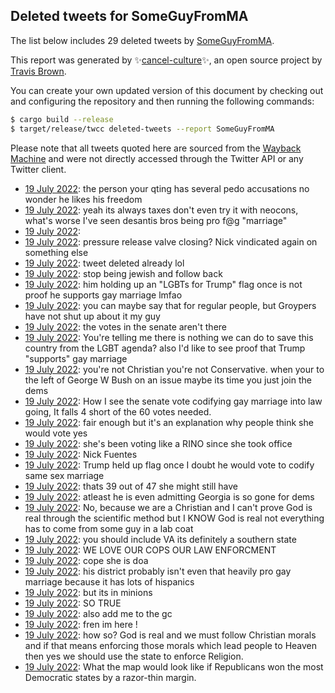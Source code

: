 ## Deleted tweets for SomeGuyFromMA

The list below includes 29 deleted tweets by
[SomeGuyFromMA](https://twitter.com/SomeGuyFromMA).



This report was generated by ✨[cancel-culture](https://github.com/travisbrown/cancel-culture)✨,
an open source project by [Travis Brown](https://twitter.com/travisbrown).

You can create your own updated version of this document by checking out and configuring the
repository and then running the following commands:

```bash
$ cargo build --release
$ target/release/twcc deleted-tweets --report SomeGuyFromMA
```

Please note that all tweets quoted here are sourced from the
[Wayback Machine](https://web.archive.org) and were not directly accessed through the Twitter API or
any Twitter client.

* [19 July 2022](https://web.archive.org/web/20220719233624/https://twitter.com/SomeGuyFromMA/status/1549538566501449728): the person your qting has several pedo accusations no wonder he likes his freedom <!--1549538566501449728-->
* [19 July 2022](https://web.archive.org/web/20220719231543/https://twitter.com/SomeGuyFromMA/status/1549533359981862915): yeah its always taxes don't even try it with neocons, what's worse I've seen desantis bros being pro f@g "marriage" <!--1549533359981862915-->
* [19 July 2022](https://web.archive.org/web/20220719230132/https://twitter.com/SomeGuyFromMA/status/1549529693912702976):  <!--1549529693912702976-->
* [19 July 2022](https://web.archive.org/web/20220719230105/https://twitter.com/SomeGuyFromMA/status/1549529322683334656): pressure release valve closing? Nick vindicated again on something else <!--1549529322683334656-->
* [19 July 2022](https://web.archive.org/web/20220719225731/https://twitter.com/SomeGuyFromMA/status/1549528732326567936): tweet deleted already lol <!--1549528732326567936-->
* [19 July 2022](https://web.archive.org/web/20220719225716/https://twitter.com/SomeGuyFromMA/status/1549528502977937412): stop being jewish and follow back <!--1549528502977937412-->
* [19 July 2022](https://web.archive.org/web/20220719225552/https://twitter.com/SomeGuyFromMA/status/1549528068066263040): him holding up an "LGBTs for Trump" flag once is not proof he supports gay marriage lmfao <!--1549528068066263040-->
* [19 July 2022](https://web.archive.org/web/20220719225034/https://twitter.com/SomeGuyFromMA/status/1549527054193942528): you can maybe say that for regular people, but Groypers have not shut up about it my guy <!--1549527054193942528-->
* [19 July 2022](https://web.archive.org/web/20220719224940/https://twitter.com/SomeGuyFromMA/status/1549526600756109313): the votes in the senate aren't there <!--1549526600756109313-->
* [19 July 2022](https://web.archive.org/web/20220719224947/https://twitter.com/SomeGuyFromMA/status/1549526495789465602): You're telling me there is nothing we can do to save this country from the LGBT agenda? also I'd like to see proof that Trump "supports" gay marriage <!--1549526495789465602-->
* [19 July 2022](https://web.archive.org/web/20220719224318/https://twitter.com/SomeGuyFromMA/status/1549525131780886528): you're not Christian you're not Conservative. when your to the left of George W Bush on an issue maybe its time you just join the dems <!--1549525131780886528-->
* [19 July 2022](https://web.archive.org/web/20220719224223/https://twitter.com/SomeGuyFromMA/status/1549524467256279040): How I see the senate vote codifying gay marriage into law going, It falls 4 short of the 60 votes needed. <!--1549524467256279040-->
* [19 July 2022](https://web.archive.org/web/20220719222552/https://twitter.com/SomeGuyFromMA/status/1549520670652071937): fair enough but it's an explanation why people think she would vote yes <!--1549520670652071937-->
* [19 July 2022](https://web.archive.org/web/20220719222435/https://twitter.com/SomeGuyFromMA/status/1549519980122832907): she's been voting like a RINO since she took office <!--1549519980122832907-->
* [19 July 2022](https://web.archive.org/web/20220719222122/https://twitter.com/SomeGuyFromMA/status/1549519457990631426): Nick Fuentes <!--1549519457990631426-->
* [19 July 2022](https://web.archive.org/web/20220719222052/https://twitter.com/SomeGuyFromMA/status/1549519385874034688): Trump held up flag once I doubt he would vote to codify same sex marriage <!--1549519385874034688-->
* [19 July 2022](https://web.archive.org/web/20220719221816/https://twitter.com/SomeGuyFromMA/status/1549518731973431298): thats 39 out of 47 she might still have <!--1549518731973431298-->
* [19 July 2022](https://web.archive.org/web/20220719211859/https://twitter.com/SomeGuyFromMA/status/1549503857247637504): atleast he is even admitting Georgia is so gone for dems <!--1549503857247637504-->
* [19 July 2022](https://web.archive.org/web/20220719200612/https://twitter.com/SomeGuyFromMA/status/1549485682539864068): No, because we are a Christian and I can't prove God is real through the scientific method but I KNOW God is real not everything has to come from some guy in a lab coat <!--1549485682539864068-->
* [19 July 2022](https://web.archive.org/web/20220719193403/https://twitter.com/SomeGuyFromMA/status/1549477430846521347): you should include VA its definitely a southern state <!--1549477430846521347-->
* [19 July 2022](https://web.archive.org/web/20220719190601/https://twitter.com/SomeGuyFromMA/status/1549470227758551042): WE LOVE OUR COPS OUR LAW ENFORCMENT <!--1549470227758551042-->
* [19 July 2022](https://web.archive.org/web/20220719185243/https://twitter.com/SomeGuyFromMA/status/1549467156563329024): cope she is doa <!--1549467156563329024-->
* [19 July 2022](https://web.archive.org/web/20220719184916/https://twitter.com/SomeGuyFromMA/status/1549466120314306560): his district probably isn't even that heavily pro gay marriage because it has lots of hispanics <!--1549466120314306560-->
* [19 July 2022](https://web.archive.org/web/20220719184135/https://twitter.com/SomeGuyFromMA/status/1549464254927052808): but its in minions <!--1549464254927052808-->
* [19 July 2022](https://web.archive.org/web/20220719183631/https://twitter.com/SomeGuyFromMA/status/1549463030932668418): SO TRUE <!--1549463030932668418-->
* [19 July 2022](https://web.archive.org/web/20220719182220/https://twitter.com/SomeGuyFromMA/status/1549459461680553985): also add me to the gc <!--1549459461680553985-->
* [19 July 2022](https://web.archive.org/web/20220719182220/https://twitter.com/SomeGuyFromMA/status/1549459461680553985): fren im here ! <!--1549455437887688707-->
* [19 July 2022](https://web.archive.org/web/20220719200612/https://twitter.com/SomeGuyFromMA/status/1549485682539864068): how so? God is real and we must follow Christian morals and if that means enforcing those morals which lead people to Heaven then yes we should use the state to enforce Religion. <!--1549450778582065153-->
* [19 July 2022](https://web.archive.org/web/20220720062553/https://twitter.com/SomeGuyFromMA/status/1549231730120433664): What the map would look like if Republicans won the most Democratic states by a razor-thin margin. <!--1549231730120433664-->
